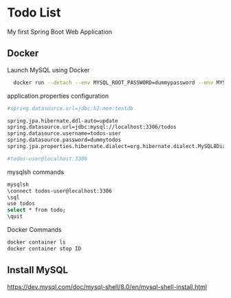 

#  Todo List 

My first Spring Boot Web Application 

## Docker

Launch MySQL using Docker

```bash
  docker run --detach --env MYSQL_ROOT_PASSWORD=dummypassword --env MYSQL_USER=todos-user --env MYSQL_PASSWORD=dummytodos --env MYSQL_DATABASE=todos --name mysql --publish 3306:3306 mysql:8-oracle
```

application.properties configuration


```bash
#spring.datasource.url=jdbc:h2:mem:testdb

spring.jpa.hibernate.ddl-auto=update
spring.datasource.url=jdbc:mysql://localhost:3306/todos
spring.datasource.username=todos-user
spring.datasource.password=dummytodos
spring.jpa.properties.hibernate.dialect=org.hibernate.dialect.MySQL8Dialect

#todos-user@localhost:3306
```

mysqlsh commands

```bash
mysqlsh
\connect todos-user@localhost:3306
\sql
use todos
select * from todo;
\quit
```

Docker Commands
``` bash
docker container ls
docker container stop ID
```


## Install MySQL

https://dev.mysql.com/doc/mysql-shell/8.0/en/mysql-shell-install.html
